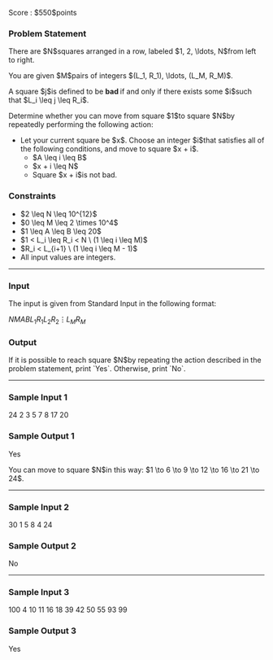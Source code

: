 
<div>

<span>

<span>

<p>
Score : $550$points
</p>

<div>

<section>

### **Problem Statement**

<p>
There are $N$squares arranged in a row, labeled $1, 2, \ldots, N$from left to right.
</p>

<p>
You are given $M$pairs of integers $(L_1, R_1), \ldots, (L_M, R_M)$.
</p>

<p>
A square $j$is defined to be 
<strong>
bad
</strong>
if and only if there exists some $i$such that $L_i \leq j \leq R_i$.
</p>

<p>
Determine whether you can move from square $1$to square $N$by repeatedly performing the following action:
</p>

<ul>

<li>
Let your current square be $x$. Choose an integer $i$that satisfies all of the following conditions, and move to square $x + i$.
<ul>

<li>
$A \leq i \leq B$
</li>

<li>
$x + i \leq N$
</li>

<li>
Square $x + i$is not bad.
</li>

</ul>

</li>

</ul>

</section>

</div>

<div>

<section>

### **Constraints**

<ul>

<li>
$2 \leq N \leq 10^{12}$
</li>

<li>
$0 \leq M \leq 2 \times 10^4$
</li>

<li>
$1 \leq A \leq B \leq 20$
</li>

<li>
$1 < L_i \leq R_i < N \ (1 \leq i \leq M)$
</li>

<li>
$R_i < L_{i+1} \ (1 \leq i \leq M - 1)$
</li>

<li>
All input values are integers.
</li>

</ul>

</section>

</div>

---

<div>

<div>

<section>

### **Input**

<p>
The input is given from Standard Input in the following format:
</p>

<div>

$N$$M$$A$$B$$L_1$$R_1$$L_2$$R_2$$\vdots$$L_M$$R_M$
</div>

</section>

</div>

<div>

<section>

### **Output**

<p>
If it is possible to reach square $N$by repeating the action described in the problem statement, print `Yes`. Otherwise, print `No`.
</p>

</section>

</div>

</div>

---

<div>

<section>

### **Sample Input 1**

<div>

24 2 3 5
7 8
17 20

</div>

</section>

</div>

<div>

<section>

### **Sample Output 1**

<div>

Yes

</div>

<p>
You can move to square $N$in this way: $1 \to 6 \to 9 \to 12 \to 16 \to 21 \to 24$.
</p>

</section>

</div>

---

<div>

<section>

### **Sample Input 2**

<div>

30 1 5 8
4 24

</div>

</section>

</div>

<div>

<section>

### **Sample Output 2**

<div>

No

</div>

</section>

</div>

---

<div>

<section>

### **Sample Input 3**

<div>

100 4 10 11
16 18
39 42
50 55
93 99

</div>

</section>

</div>

<div>

<section>

### **Sample Output 3**

<div>

Yes

</div>

</section>

</div>

</span>

</span>

</div>
